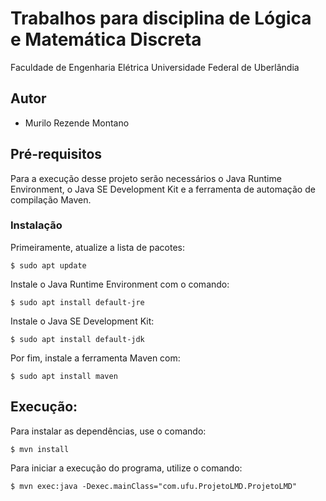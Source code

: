 # Trabalhos para disciplina de Lógica e Matemática Discreta
Faculdade de Engenharia Elétrica
Universidade Federal de Uberlândia

## Autor

- Murilo Rezende Montano

## Pré-requisitos

Para a execução desse projeto serão necessários o Java Runtime Environment, o Java SE Development Kit e a ferramenta de automação de compilação Maven.

### Instalação

Primeiramente, atualize a lista de pacotes:
```
$ sudo apt update
```

Instale o Java Runtime Environment com o comando:
```
$ sudo apt install default-jre
```

Instale o Java SE Development Kit:
```
$ sudo apt install default-jdk
```

Por fim, instale a ferramenta Maven com:
```
$ sudo apt install maven
```

## Execução:
Para instalar as dependências, use o comando:
```
$ mvn install
```

Para iniciar a execução do programa, utilize o comando: 
```
$ mvn exec:java -Dexec.mainClass="com.ufu.ProjetoLMD.ProjetoLMD"
```
